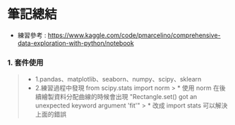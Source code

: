 # 筆記總結
* 練習參考 : https://www.kaggle.com/code/pmarcelino/comprehensive-data-exploration-with-python/notebook

### 1. 套件使用
  > * 1.pandas、matplotlib、seaborn、numpy、scipy、sklearn  
  > * 2.練習過程中發現  from scipy.stats import norm 
    > * 使用 norm 在後續繪製資料分配曲線的時候會出現 "Rectangle.set() got an unexpected keyword argument 'fit'"
    > * 改成 import stats 可以解決上面的錯誤
    

